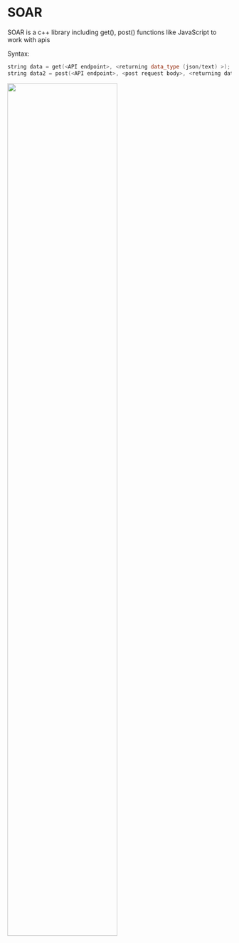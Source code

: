 # SOAR
SOAR is a c++ library including get(), post() functions like JavaScript to work with apis


Syntax:
```cpp
string data = get(<API endpoint>, <returning data_type (json/text) >);
string data2 = post(<API endpoint>, <post request body>, <returning data type (json/text) >)
```
<img src="https://raw.githubusercontent.com/Mantra27/soar/main/.ignore/assets/carbon.png?token=GHSAT0AAAAAABRKCOP3HC3WMDT227U6DJUQYQQVOXA" width="70%" height="70%"></img>
